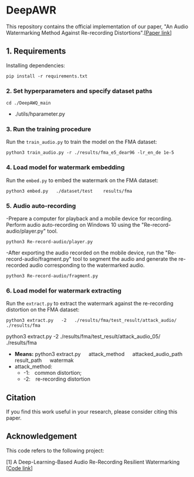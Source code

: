 # DeepAWR
This repository contains the official implementation of our paper, "An Audio Watermarking Method Against Re-recording Distortions".[[Paper link](https://doi.org/10.1016/j.patcog.2025.111366)]

## 1. Requirements

Installing dependencies:
```
pip install -r requirements.txt
```

### 2. Set hyperparameters and specify dataset paths
```
cd ./DeepAWQ_main
```
- ./utils/hparameter.py 

### 3. Run the training procedure
Run the `train_audio.py` to train the model on the FMA dataset:
```
python3 train_audio.py -r ./results/fma_e5_dear96 -lr_en_de 1e-5
```

### 4. Load model for watermark embedding
Run the `embed.py` to embed the watermark on the FMA dataset:
```
python3 embed.py   ./dataset/test    results/fma
```

### 5. Audio auto-recording
-Prepare a computer for playback and a mobile device for recording. Perform audio auto-recording on Windows 10 using the "Re-record-audio/player.py" tool. 
  ```
  python3 Re-record-audio/player.py
  ```
-After exporting the audio recorded on the mobile device, run the "Re-record-audio/fragment.py" tool to segment the audio and generate the re-recorded audio corresponding to the watermarked audio.
  ```
  python3 Re-record-audio/fragment.py
  ```

### 6. Load model for watermark extracting
Run the `extract.py` to extract the watermark against the re-recording distortion on the FMA dataset:
```
python3 extract.py   -2   ./results/fma/test_result/attack_audio/  ./results/fma
```
python3 extract.py   -2   ./results/fma/test_result/attack_audio_05/  ./results/fma
- **Means:** python3 extract.py &emsp; attack_method &emsp; attacked_audio_path &emsp; result_path &emsp; watermak
- attack_method: 
  - -1:&emsp;common distortion; 
  - -2:&emsp;re-recording distortion

## Citation
If you find this work useful in your research, please consider citing this paper.

## Acknowledgement
This code refers to the following project:

[1] A Deep-Learning-Based Audio Re-Recording Resilient Watermarking [[Code link](https://drive.google.com/drive/folders/1IBkXy9bBxaWsr4dneih_PYRX6ulphI1_?usp=share_link)]
